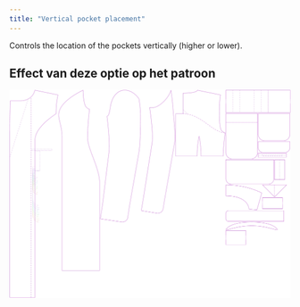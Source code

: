 ```yaml
---
title: "Vertical pocket placement"
---
```


Controls the location of the pockets vertically (higher or lower).

## Effect van deze optie op het patroon

![This image shows the effect of this option by superimposing several variants that have a different value for this option](carlita_pocketplacementvertical_sample.svg "Effect of this option on the pattern")
